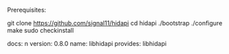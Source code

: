 Prerequisites:

git clone https://github.com/signal11/hidapi
cd hidapi
./bootstrap
./configure
make
sudo checkinstall

docs: n
version: 0.8.0
name: libhidapi
provides: libhidapi
